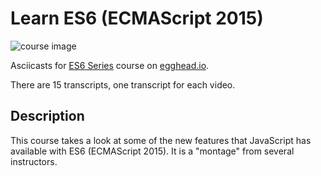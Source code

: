 # Learn ES6 (ECMAScript 2015)

![course image](https://d2eip9sf3oo6c2.cloudfront.net/series/covers/000/000/049/full/egghead-learn-es6.png?1471878648)

Asciicasts for [ES6 Series](https://egghead.io/courses/learn-es6-ecmascript-2015) course on [egghead.io](https://egghead.io/courses/learn-es6-ecmascript-2015).

There are 15 transcripts, one transcript for each video.

## Description
This course takes a look at some of the new features that JavaScript has available with ES6 (ECMAScript 2015). It is a "montage" from several instructors.

